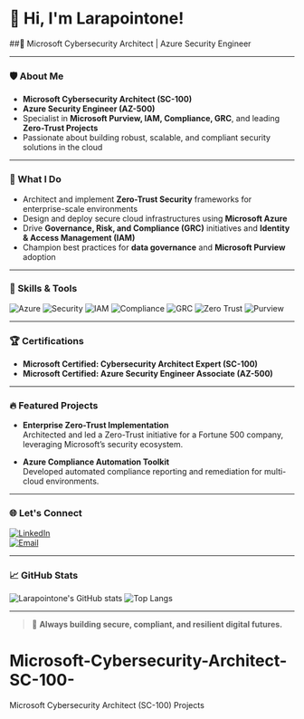 # 👋 Hi, I'm Larapointone!

##🚀 Microsoft Cybersecurity Architect | Azure Security Engineer

---

### 🛡️ About Me

- **Microsoft Cybersecurity Architect (SC-100)**
- **Azure Security Engineer (AZ-500)**
- Specialist in **Microsoft Purview, IAM, Compliance, GRC**, and leading **Zero-Trust Projects**
- Passionate about building robust, scalable, and compliant security solutions in the cloud

---

### 🌟 What I Do

- Architect and implement **Zero-Trust Security** frameworks for enterprise-scale environments
- Design and deploy secure cloud infrastructures using **Microsoft Azure**
- Drive **Governance, Risk, and Compliance (GRC)** initiatives and **Identity & Access Management (IAM)**
- Champion best practices for **data governance** and **Microsoft Purview** adoption

---

### 🧰 Skills & Tools

![Azure](https://img.shields.io/badge/Azure-0078D4?style=for-the-badge&logo=microsoft-azure&logoColor=white)
![Security](https://img.shields.io/badge/Security-430098?style=for-the-badge&logo=microsoft&logoColor=white)
![IAM](https://img.shields.io/badge/IAM-228B22?style=for-the-badge)
![Compliance](https://img.shields.io/badge/Compliance-00BFFF?style=for-the-badge)
![GRC](https://img.shields.io/badge/GRC-FFD700?style=for-the-badge)
![Zero Trust](https://img.shields.io/badge/Zero%20Trust-FF4500?style=for-the-badge)
![Purview](https://img.shields.io/badge/Purview-563D7C?style=for-the-badge)

---

### 🏆 Certifications

- **Microsoft Certified: Cybersecurity Architect Expert (SC-100)**
- **Microsoft Certified: Azure Security Engineer Associate (AZ-500)**

---

### 🔥 Featured Projects

- **Enterprise Zero-Trust Implementation**  
  Architected and led a Zero-Trust initiative for a Fortune 500 company, leveraging Microsoft’s security ecosystem.

- **Azure Compliance Automation Toolkit**  
  Developed automated compliance reporting and remediation for multi-cloud environments.

---

### 🌐 Let's Connect

[![LinkedIn](https://img.shields.io/badge/LinkedIn-0A66C2?style=for-the-badge&logo=linkedin&logoColor=white)](https://linkedin.com/in/your-link)  
[![Email](https://img.shields.io/badge/Email-D14836?style=for-the-badge&logo=gmail&logoColor=white)](mailto:your.email@example.com)

---

### 📈 GitHub Stats

![Larapointone's GitHub stats](https://github-readme-stats.vercel.app/api?username=Larapointone&show_icons=true&theme=radical)
![Top Langs](https://github-readme-stats.vercel.app/api/top-langs/?username=Larapointone&layout=compact&theme=radical)

---

> 🧭 **Always building secure, compliant, and resilient digital futures.**
# Microsoft-Cybersecurity-Architect-SC-100-
Microsoft Cybersecurity Architect (SC-100) Projects
